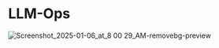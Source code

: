 # LLM-Ops

![Screenshot_2025-01-06_at_8 00 29_AM-removebg-preview](https://github.com/user-attachments/assets/dc72d510-0304-4bd8-af5f-d77233c6a26c)


